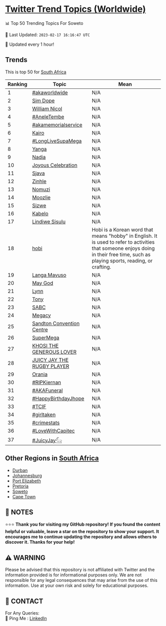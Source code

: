 [Twitter Trend Topics (Worldwide)](https://github.com/ErcinDedeoglu/Twitter-Trend-Topics)
==========


📊 Top 50 Trending Topics For Soweto

📆 Last Updated: `2023-02-17 16:16:47 UTC`

🔧 Updated every 1 hour!


## Trends

This is top 50 for [South Africa](</South Africa>)

| Ranking | Topic | Mean |
| ------- | ------------ | ------------ |
| 1 | [#akaworldwide](http://twitter.com/search?q=%23akaworldwide) | N/A |
| 2 | [Sim Dope](http://twitter.com/search?q=Sim+Dope) | N/A |
| 3 | [William Nicol](http://twitter.com/search?q=William+Nicol) | N/A |
| 4 | [#AneleTembe](http://twitter.com/search?q=%23AneleTembe) | N/A |
| 5 | [#akamemorialservice](http://twitter.com/search?q=%23akamemorialservice) | N/A |
| 6 | [Kairo](http://twitter.com/search?q=Kairo) | N/A |
| 7 | [#LongLiveSupaMega](http://twitter.com/search?q=%23LongLiveSupaMega) | N/A |
| 8 | [Yanga](http://twitter.com/search?q=Yanga) | N/A |
| 9 | [Nadia](http://twitter.com/search?q=Nadia) | N/A |
| 10 | [Joyous Celebration](http://twitter.com/search?q=Joyous+Celebration) | N/A |
| 11 | [Sjava](http://twitter.com/search?q=Sjava) | N/A |
| 12 | [Zinhle](http://twitter.com/search?q=Zinhle) | N/A |
| 13 | [Nomuzi](http://twitter.com/search?q=Nomuzi) | N/A |
| 14 | [Moozlie](http://twitter.com/search?q=Moozlie) | N/A |
| 15 | [Sizwe](http://twitter.com/search?q=Sizwe) | N/A |
| 16 | [Kabelo](http://twitter.com/search?q=Kabelo) | N/A |
| 17 | [Lindiwe Sisulu](http://twitter.com/search?q=Lindiwe+Sisulu) | N/A |
| 18 | [hobi](http://twitter.com/search?q=hobi) | Hobi is a Korean word that means "hobby" in English. It is used to refer to activities that someone enjoys doing in their free time, such as playing sports, reading, or crafting. |
| 19 | [Langa Mavuso](http://twitter.com/search?q=Langa+Mavuso) | N/A |
| 20 | [May God](http://twitter.com/search?q=May+God) | N/A |
| 21 | [Lynn](http://twitter.com/search?q=Lynn) | N/A |
| 22 | [Tony](http://twitter.com/search?q=Tony) | N/A |
| 23 | [SABC](http://twitter.com/search?q=SABC) | N/A |
| 24 | [Megacy](http://twitter.com/search?q=Megacy) | N/A |
| 25 | [Sandton Convention Centre](http://twitter.com/search?q=Sandton+Convention+Centre) | N/A |
| 26 | [SuperMega](http://twitter.com/search?q=SuperMega) | N/A |
| 27 | [KHOSI THE GENEROUS LOVER](http://twitter.com/search?q=KHOSI+THE+GENEROUS+LOVER) | N/A |
| 28 | [JUICY JAY THE RUGBY PLAYER](http://twitter.com/search?q=JUICY+JAY+THE+RUGBY+PLAYER) | N/A |
| 29 | [Orania](http://twitter.com/search?q=Orania) | N/A |
| 30 | [#RIPKiernan](http://twitter.com/search?q=%23RIPKiernan) | N/A |
| 31 | [#AKAFuneral](http://twitter.com/search?q=%23AKAFuneral) | N/A |
| 32 | [#HappyBirthdayJhope](http://twitter.com/search?q=%23HappyBirthdayJhope) | N/A |
| 33 | [#TCIF](http://twitter.com/search?q=%23TCIF) | N/A |
| 34 | [#girltaken](http://twitter.com/search?q=%23girltaken) | N/A |
| 35 | [#crimestats](http://twitter.com/search?q=%23crimestats) | N/A |
| 36 | [#LoveWithCapitec](http://twitter.com/search?q=%23LoveWithCapitec) | N/A |
| 37 | [#JuicyJay𓃵](http://twitter.com/search?q=%23JuicyJay%f0%93%83%b5) | N/A |



## Other Regions in [South Africa](</South Africa>)

* [Durban](</South Africa/Durban.md>)
* [Johannesburg](</South Africa/Johannesburg.md>)
* [Port Elizabeth](</South Africa/Port Elizabeth.md>)
* [Pretoria](</South Africa/Pretoria.md>)
* [Soweto](</South Africa/Soweto.md>)
* [Cape Town](</South Africa/Cape Town.md>)



## 📝 NOTES

⭐⭐⭐ **Thank you for visiting my GitHub repository! If you found the content helpful or valuable, leave a star on the repository to show your support. It encourages me to continue updating the repository and allows others to discover it. Thanks for your help!**


## ⚠️ WARNING

Please be advised that this repository is not affiliated with Twitter and the information provided is for informational purposes only. We are not responsible for any legal consequences that may arise from the use of this information. Use at your own risk and solely for educational purposes.


## 📨 CONTACT

 For Any Queries:  
            🏓 Ping Me : [LinkedIn](https://www.linkedin.com/in/ercindedeoglu/)
